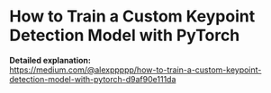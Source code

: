 # How to Train a Custom Keypoint Detection Model with PyTorch

**Detailed explanation:**  
https://medium.com/@alexppppp/how-to-train-a-custom-keypoint-detection-model-with-pytorch-d9af90e111da
